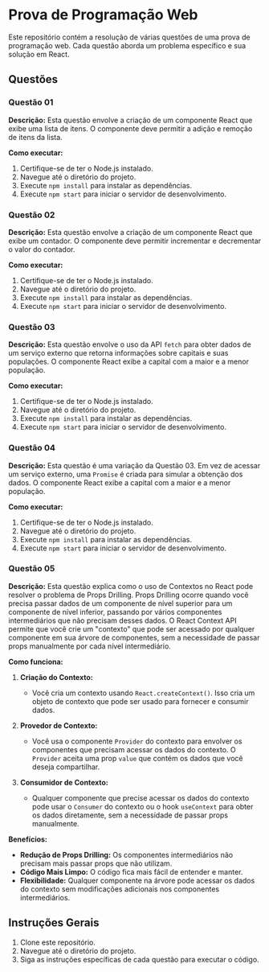 # Prova de Programação Web

Este repositório contém a resolução de várias questões de uma prova de programação web. Cada questão aborda um problema específico e sua solução em React.

## Questões

### Questão 01

**Descrição:**
Esta questão envolve a criação de um componente React que exibe uma lista de itens. O componente deve permitir a adição e remoção de itens da lista.

**Como executar:**
1. Certifique-se de ter o Node.js instalado.
2. Navegue até o diretório do projeto.
3. Execute `npm install` para instalar as dependências.
4. Execute `npm start` para iniciar o servidor de desenvolvimento.

### Questão 02

**Descrição:**
Esta questão envolve a criação de um componente React que exibe um contador. O componente deve permitir incrementar e decrementar o valor do contador.

**Como executar:**
1. Certifique-se de ter o Node.js instalado.
2. Navegue até o diretório do projeto.
3. Execute `npm install` para instalar as dependências.
4. Execute `npm start` para iniciar o servidor de desenvolvimento.

### Questão 03

**Descrição:**
Esta questão envolve o uso da API `fetch` para obter dados de um serviço externo que retorna informações sobre capitais e suas populações. O componente React exibe a capital com a maior e a menor população.

**Como executar:**
1. Certifique-se de ter o Node.js instalado.
2. Navegue até o diretório do projeto.
3. Execute `npm install` para instalar as dependências.
4. Execute `npm start` para iniciar o servidor de desenvolvimento.

### Questão 04

**Descrição:**
Esta questão é uma variação da Questão 03. Em vez de acessar um serviço externo, uma `Promise` é criada para simular a obtenção dos dados. O componente React exibe a capital com a maior e a menor população.

**Como executar:**
1. Certifique-se de ter o Node.js instalado.
2. Navegue até o diretório do projeto.
3. Execute `npm install` para instalar as dependências.
4. Execute `npm start` para iniciar o servidor de desenvolvimento.

### Questão 05

**Descrição:**
Esta questão explica como o uso de Contextos no React pode resolver o problema de Props Drilling. Props Drilling ocorre quando você precisa passar dados de um componente de nível superior para um componente de nível inferior, passando por vários componentes intermediários que não precisam desses dados. O React Context API permite que você crie um "contexto" que pode ser acessado por qualquer componente em sua árvore de componentes, sem a necessidade de passar props manualmente por cada nível intermediário.

**Como funciona:**

1. **Criação do Contexto:**
   - Você cria um contexto usando `React.createContext()`. Isso cria um objeto de contexto que pode ser usado para fornecer e consumir dados.

2. **Provedor de Contexto:**
   - Você usa o componente `Provider` do contexto para envolver os componentes que precisam acessar os dados do contexto. O `Provider` aceita uma prop `value` que contém os dados que você deseja compartilhar.

3. **Consumidor de Contexto:**
   - Qualquer componente que precise acessar os dados do contexto pode usar o `Consumer` do contexto ou o hook `useContext` para obter os dados diretamente, sem a necessidade de passar props manualmente.

**Benefícios:**

- **Redução de Props Drilling:** Os componentes intermediários não precisam mais passar props que não utilizam.
- **Código Mais Limpo:** O código fica mais fácil de entender e manter.
- **Flexibilidade:** Qualquer componente na árvore pode acessar os dados do contexto sem modificações adicionais nos componentes intermediários.

## Instruções Gerais

1. Clone este repositório.
2. Navegue até o diretório do projeto.
3. Siga as instruções específicas de cada questão para executar o código.
